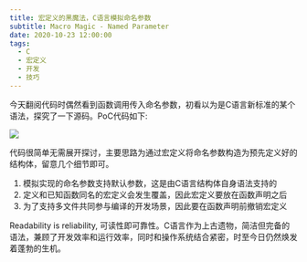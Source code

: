 ```yaml
---
title: 宏定义的黑魔法，C语言模拟命名参数
subtitle: Macro Magic - Named Parameter
date: 2020-10-23 12:00:00
tags:
  - C
  - 宏定义
  - 开发
  - 技巧
---
```


今天翻阅代码时偶然看到函数调用传入命名参数，初看以为是C语言新标准的某个语法，探究了一下源码。PoC代码如下:

![](https://cdn.chinsyo.com/img/macro-magic-named-parameter/01.png)

代码很简单无需展开探讨，主要思路为通过宏定义将命名参数构造为预先定义好的结构体，留意几个细节即可。

1. 模拟实现的命名参数支持默认参数，这是由C语言结构体自身语法支持的
2. 定义和已知函数同名的宏定义会发生覆盖，因此宏定义要放在函数声明之后
3. 为了支持多文件共同参与编译的开发场景，因此要在函数声明前撤销宏定义

Readability is reliability, 可读性即可靠性。C语言作为上古遗物，简洁但完备的语法，兼顾了开发效率和运行效率，同时和操作系统结合紧密，时至今日仍然焕发着蓬勃的生机。
